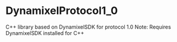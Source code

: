 # DynamixelProtocol1_0
C++ library based on DynamixelSDK for protocol 1.0
Note: Requires DynamixelSDK installed for C++
